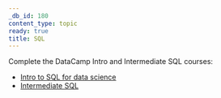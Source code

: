```yaml
---
_db_id: 180
content_type: topic
ready: true
title: SQL
---
```


Complete the DataCamp Intro and Intermediate SQL courses:

- [Intro to SQL for data science](https://www.datacamp.com/courses/intro-to-sql-for-data-science)
- [Intermediate SQL](https://www.datacamp.com/courses/intermediate-sql)